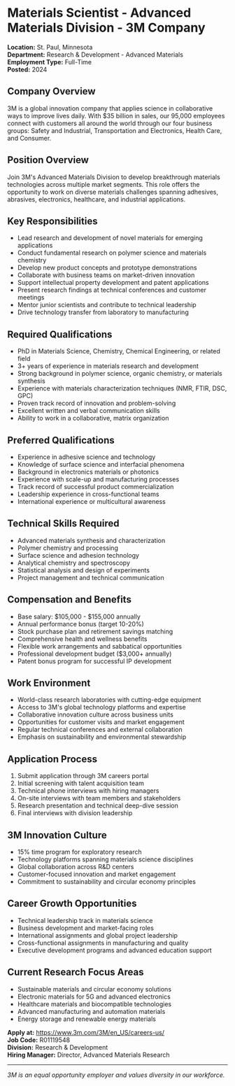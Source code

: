 # Materials Scientist - Advanced Materials Division - 3M Company

**Location:** St. Paul, Minnesota  
**Department:** Research & Development - Advanced Materials  
**Employment Type:** Full-Time  
**Posted:** 2024  

## Company Overview

3M is a global innovation company that applies science in collaborative ways to improve lives daily. With $35 billion in sales, our 95,000 employees connect with customers all around the world through our four business groups: Safety and Industrial, Transportation and Electronics, Health Care, and Consumer.

## Position Overview

Join 3M's Advanced Materials Division to develop breakthrough materials technologies across multiple market segments. This role offers the opportunity to work on diverse materials challenges spanning adhesives, abrasives, electronics, healthcare, and industrial applications.

## Key Responsibilities

- Lead research and development of novel materials for emerging applications
- Conduct fundamental research on polymer science and materials chemistry
- Develop new product concepts and prototype demonstrations
- Collaborate with business teams on market-driven innovation
- Support intellectual property development and patent applications
- Present research findings at technical conferences and customer meetings
- Mentor junior scientists and contribute to technical leadership
- Drive technology transfer from laboratory to manufacturing

## Required Qualifications

- PhD in Materials Science, Chemistry, Chemical Engineering, or related field
- 3+ years of experience in materials research and development
- Strong background in polymer science, organic chemistry, or materials synthesis
- Experience with materials characterization techniques (NMR, FTIR, DSC, GPC)
- Proven track record of innovation and problem-solving
- Excellent written and verbal communication skills
- Ability to work in a collaborative, matrix organization

## Preferred Qualifications

- Experience in adhesive science and technology
- Knowledge of surface science and interfacial phenomena
- Background in electronics materials or photonics
- Experience with scale-up and manufacturing processes
- Track record of successful product commercialization
- Leadership experience in cross-functional teams
- International experience or multicultural awareness

## Technical Skills Required

- Advanced materials synthesis and characterization
- Polymer chemistry and processing
- Surface science and adhesion technology
- Analytical chemistry and spectroscopy
- Statistical analysis and design of experiments
- Project management and technical communication

## Compensation and Benefits

- Base salary: $105,000 - $155,000 annually
- Annual performance bonus (target 10-20%)
- Stock purchase plan and retirement savings matching
- Comprehensive health and wellness benefits
- Flexible work arrangements and sabbatical opportunities
- Professional development budget ($3,000+ annually)
- Patent bonus program for successful IP development

## Work Environment

- World-class research laboratories with cutting-edge equipment
- Access to 3M's global technology platforms and expertise
- Collaborative innovation culture across business units
- Opportunities for customer visits and market engagement
- Regular technical conferences and external collaboration
- Emphasis on sustainability and environmental stewardship

## Application Process

1. Submit application through 3M careers portal
2. Initial screening with talent acquisition team
3. Technical phone interviews with hiring managers
4. On-site interviews with team members and stakeholders
5. Research presentation and technical deep-dive session
6. Final interviews with division leadership

## 3M Innovation Culture

- 15% time program for exploratory research
- Technology platforms spanning materials science disciplines
- Global collaboration across R&D centers
- Customer-focused innovation and market engagement
- Commitment to sustainability and circular economy principles

## Career Growth Opportunities

- Technical leadership track in materials science
- Business development and market-facing roles
- International assignments and global project leadership
- Cross-functional assignments in manufacturing and quality
- Executive development programs and advanced education support

## Current Research Focus Areas

- Sustainable materials and circular economy solutions
- Electronic materials for 5G and advanced electronics
- Healthcare materials and biocompatible technologies
- Advanced manufacturing and automation materials
- Energy storage and renewable energy materials

**Apply at:** https://www.3m.com/3M/en_US/careers-us/  
**Job Code:** R01119548  
**Division:** Research & Development  
**Hiring Manager:** Director, Advanced Materials Research

---

*3M is an equal opportunity employer and values diversity in our workforce.*